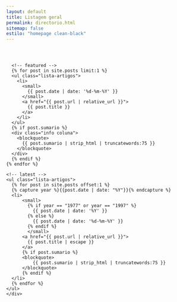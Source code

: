 ```yaml
---
layout: default
title: Listagem geral
permalink: directorio.html
sitemap: false
estilo: "homepage clean-black"
---
```

<header class="directorio">
</header>

<article class="post">
  <div class="coluna">
    <div class="directorio">

      <!-- featured -->
      {% for post in site.posts limit:1 %}
      <ul class="lista-artigos">
        <li>
          <small>
            {{ post.date | date: '%d-%m-%Y' }}
          </small>
          <a href="{{ post.url | relative_url }}">
            {{ post.title }}
          </a>
        </li>
      </ul>
      {% if post.sumario %}
      <div class="info coluna">
        <blockquote>
          {{ post.sumario | strip_html | truncatewords:75 }}
        </blockquote>
      </div>
      {% endif %}
    {% endfor %}

    <!-- latest -->
    <ul class="lista-artigos">
      {% for post in site.posts offset:1 %}
      {% capture year %}{{post.date | date: "%Y"}}{% endcapture %}
      <li>
          <small>
            {% if year == "1977" or year == "1997" %}
              {{ post.date | date: '%Y' }}
            {% else %}
              {{ post.date | date: '%d-%m-%Y' }}
            {% endif %}
            </small>
          <a href="{{ post.url | relative_url }}">
            {{ post.title | escape }}
          </a>
          {% if post.sumario %}
          <blockquote>
              {{ post.sumario | strip_html | truncatewords:75 }}
          </blockquote>
          {% endif %}
      </li>
      {% endfor %}
    </ul>
    </div>
  </div>
</article>
